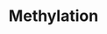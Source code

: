 ---
annotations:
- id: PW:0000432
  parent: regulatory pathway
  type: Pathway Ontology
  value: protein modification pathway
authors:
- MaintBot
- Ddigles
description: ''
last-edited: 2019-09-17
organisms:
- Rattus norvegicus
redirect_from:
- /index.php/Pathway:WP1282
- /instance/WP1282
- /instance/WP1282_r106950
revision: r106950
schema-jsonld:
- '@context': https://schema.org/
  '@id': https://wikipathways.github.io/pathways/WP1282.html
  '@type': Dataset
  creator:
    '@type': Organization
    name: WikiPathways
  description: ''
  keywords:
  - ATP
  - Comt
  - Hnmt
  - L-Methionine
  - MAT2B
  - Mat1a
  - NP_001100289.1
  - NP_001102492.1
  - PNMT
  - Phosphate
  - RGD1560523_predicted
  - S-Adenosylhomocysteine
  - S-Adenosylmethionine
  - Tpmt
  license: CC0
  name: Methylation
seo: CreativeWork
title: Methylation
wpid: WP1282
---